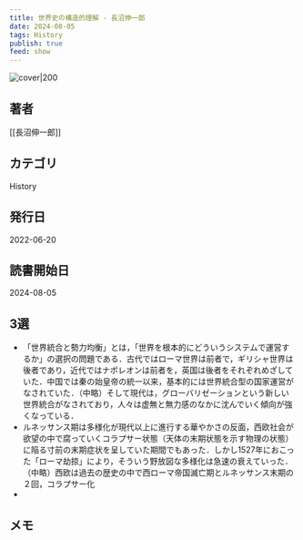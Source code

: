 ```yaml
---
title: 世界史の構造的理解 - 長沼伸一郎
date: 2024-08-05
tags: History
publish: true
feed: show
---
```

![cover|200](http://books.google.com/books/content?id=LrN0EAAAQBAJ&printsec=frontcover&img=1&zoom=1&edge=curl&source=gbs_api)
## 著者
[[長沼伸一郎]]
## カテゴリ
History
## 発行日
2022-06-20
## 読書開始日
2024-08-05

## 3選
 - 「世界統合と勢力均衡」とは，「世界を根本的にどういうシステムで運営するか」の選択の問題である．古代ではローマ世界は前者で，ギリシャ世界は後者であり，近代ではナポレオンは前者を，英国は後者をそれぞれめざしていた．中国では秦の始皇帝の統一以来，基本的には世界統合型の国家運営がなされていた．（中略）そして現代は，グローバリゼーションという新しい世界統合がなされており，人々は虚無と無力感のなかに沈んでいく傾向が強くなっている．
 - ルネッサンス期は多様化が現代以上に進行する華やかさの反面，西欧社会が欲望の中で腐っていくコラプサー状態（天体の末期状態を示す物理の状態）に陥る寸前の末期症状を呈していた期間でもあった．しかし1527年におこった「ローマ劫掠」により，そういう野放図な多様化は急速の衰えていった．（中略）西欧は過去の歴史の中で西ローマ帝国滅亡期とルネッサンス末期の２回，コラプサー化
 - 
## メモ